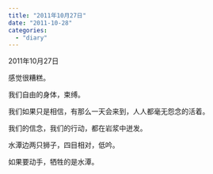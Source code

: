 ```yaml
---
title: "2011年10月27日"
date: "2011-10-28"
categories: 
  - "diary"
---
```


2011年10月27日

感觉很糟糕。

我们自由的身体，束缚。

我们如果只是相信，有那么一天会来到，人人都毫无怨念的活着。

我们的信念，我们的行动，都在岩浆中迸发。

水潭边两只狮子，四目相对，低吟。

如果要动手，牺牲的是水潭。
